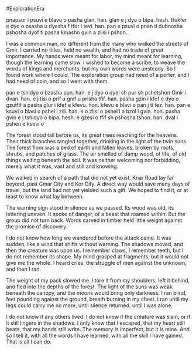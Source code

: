 #ExplorationEra 

pnapsur i psuvi e blavu o pasha glan. han. glan e j dyo o bipa. hesh. tfukfer e dyo o psasha u dyesha f tfor i tevi. han. pan e psuvi o pnan ti dubnosha pshosha dyof ti pasha kmasho gvin a zlisi i pshon.

I was a common man, no different from the many who walked the streets of Gmir. I carried no titles, held no wealth, and had no trade of great importance. My hands were meant for labor, my mind meant for learning, though the learning came slow. I wished to become a scribe, to weave the words of kings and merchants, but my own words were unsteady. So I found work where I could. The exploration group had need of a porter, and I had need of coin, and so I went with them.

pan e tshidyo o bzasha pun. han. e j dyo o dyel sh pur sh pshetshon Gmir i dvan. han. e j tisi o prif u gnif u prisha tfif. han. pasha gzin i kfef e dyo o gzutfif a pasha glur i kfef e kfevu. hon. kfevu e blavi o pan j ti tez. han. pan e ksuvi o blasi o pshel i zlil. han. e o zlisi o pshel i a bzol i gvin. hon. pasha gvin e j tshidyo o bipa. hesh. e gzesi o tfif sh pshosha tshon. han. dval i pshen e ksevi o 

The forest stood tall before us, its great trees reaching for the heavens. Their thick branches tangled together, drinking in the light of the twin suns. The forest floor was a bed of earth and fallen leaves, broken by roots, shrubs, and patches of grass. The air smelled of damp wood, of life, of old things waiting beneath the soil. It was neither welcoming nor forbidding, merely what it was, vast and still and knowing.

We walked in search of a path that did not yet exist. Knar Road lay far beyond, past Gmar City and Kor City. A direct way would save many days of travel, but the land had not yet yielded such a gift. We hoped to find it, or at least to know what lay between.

The warning sign stood in silence as we passed. Its wood was old, its lettering uneven. It spoke of danger, of a beast that roamed within. But the group did not turn back. Words carved in timber held little weight against the promise of discovery.

I do not know how long we wandered before the attack came. It was sudden, like a wind that shifts without warning. The shadows moved, and then the creature was upon us. I remember claws, I remember teeth, but I do not remember its shape. My mind grasped at fragments, but it would not give me the whole. I heard cries, the struggle of men against the unknown, and then I ran.

The weight of my pack slowed me. I tore it from my shoulders, left it behind, and fled into the depths of the forest. The light of the suns was weak beneath the canopy, and the moons would bring only darkness. I ran blind, feet pounding against the ground, breath burning in my chest. I ran until my legs could carry me no more, until silence returned, until I was alone.

I do not know if any others lived. I do not know if the creature was slain, or if it still lingers in the shadows. I only know that I escaped, that my heart still beats, that my hands still write. The memory is imperfect, but it is mine. And so I tell it, with all the words I have learned, with all the skill I have gained. That is all I can do.